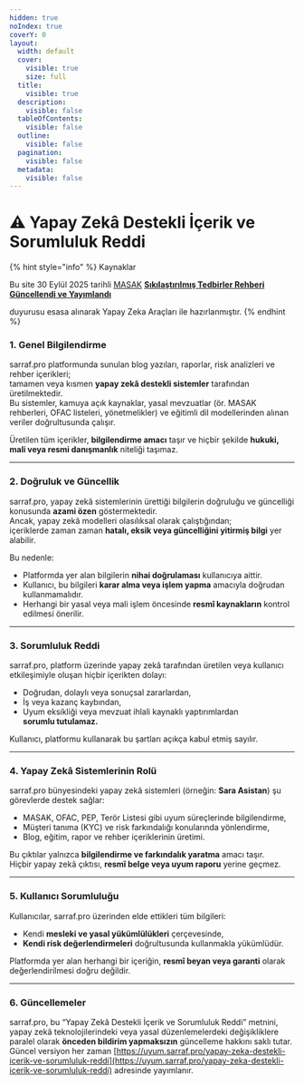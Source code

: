 ```yaml
---
hidden: true
noIndex: true
coverY: 0
layout:
  width: default
  cover:
    visible: true
    size: full
  title:
    visible: true
  description:
    visible: false
  tableOfContents:
    visible: false
  outline:
    visible: false
  pagination:
    visible: false
  metadata:
    visible: false
---
```


# ⚠️ Yapay Zekâ Destekli İçerik ve Sorumluluk Reddi

{% hint style="info" %}
Kaynaklar

Bu site 30 Eylül 2025 tarihli [MASAK](https://masak.hmb.gov.tr/) [**Sıkılaştırılmış Tedbirler Rehberi Güncellendi ve Yayımlandı**](blog/kuyumculuk-sektoru-masak-sikilastirilmis-tedbirler-rehberi.md)&#x20;

duyurusu esasa alınarak Yapay Zeka Araçları ile hazırlanmıştır.
{% endhint %}

### 1. Genel Bilgilendirme

sarraf.pro platformunda sunulan blog yazıları, raporlar, risk analizleri ve rehber içerikleri;\
tamamen veya kısmen **yapay zekâ destekli sistemler** tarafından üretilmektedir.\
Bu sistemler, kamuya açık kaynaklar, yasal mevzuatlar (ör. MASAK rehberleri, OFAC listeleri, yönetmelikler) ve eğitimli dil modellerinden alınan veriler doğrultusunda çalışır.

Üretilen tüm içerikler, **bilgilendirme amacı** taşır ve hiçbir şekilde **hukuki, mali veya resmi danışmanlık** niteliği taşımaz.

***

### 2. Doğruluk ve Güncellik

sarraf.pro, yapay zekâ sistemlerinin ürettiği bilgilerin doğruluğu ve güncelliği konusunda **azami özen** göstermektedir.\
Ancak, yapay zekâ modelleri olasılıksal olarak çalıştığından;\
içeriklerde zaman zaman **hatalı, eksik veya güncelliğini yitirmiş bilgi** yer alabilir.

Bu nedenle:

* Platformda yer alan bilgilerin **nihai doğrulaması** kullanıcıya aittir.
* Kullanıcı, bu bilgileri **karar alma veya işlem yapma** amacıyla doğrudan kullanmamalıdır.
* Herhangi bir yasal veya mali işlem öncesinde **resmî kaynakların** kontrol edilmesi önerilir.

***

### 3. Sorumluluk Reddi

sarraf.pro, platform üzerinde yapay zekâ tarafından üretilen veya kullanıcı etkileşimiyle oluşan hiçbir içerikten dolayı:

* Doğrudan, dolaylı veya sonuçsal zararlardan,
* İş veya kazanç kaybından,
* Uyum eksikliği veya mevzuat ihlali kaynaklı yaptırımlardan\
  **sorumlu tutulamaz.**

Kullanıcı, platformu kullanarak bu şartları açıkça kabul etmiş sayılır.

***

### 4. Yapay Zekâ Sistemlerinin Rolü

sarraf.pro bünyesindeki yapay zekâ sistemleri (örneğin: **Sara Asistan**) şu görevlerde destek sağlar:

* MASAK, OFAC, PEP, Terör Listesi gibi uyum süreçlerinde bilgilendirme,
* Müşteri tanıma (KYC) ve risk farkındalığı konularında yönlendirme,
* Blog, eğitim, rapor ve rehber içeriklerinin üretimi.

Bu çıktılar yalnızca **bilgilendirme ve farkındalık yaratma** amacı taşır.\
Hiçbir yapay zekâ çıktısı, **resmî belge veya uyum raporu** yerine geçmez.

***

### 5. Kullanıcı Sorumluluğu

Kullanıcılar, sarraf.pro üzerinden elde ettikleri tüm bilgileri:

* Kendi **mesleki ve yasal yükümlülükleri** çerçevesinde,
* **Kendi risk değerlendirmeleri** doğrultusunda kullanmakla yükümlüdür.

Platformda yer alan herhangi bir içeriğin, **resmî beyan veya garanti** olarak değerlendirilmesi doğru değildir.

***

### 6. Güncellemeler

sarraf.pro, bu “Yapay Zekâ Destekli İçerik ve Sorumluluk Reddi” metnini,\
yapay zekâ teknolojilerindeki veya yasal düzenlemelerdeki değişikliklere paralel olarak **önceden bildirim yapmaksızın** güncelleme hakkını saklı tutar.\
Güncel versiyon her zaman [https://uyum.sarraf.pro/yapay-zeka-destekli-icerik-ve-sorumluluk-reddi](https://uyum.sarraf.pro/yapay-zeka-destekli-icerik-ve-sorumluluk-reddi) adresinde yayımlanır.
